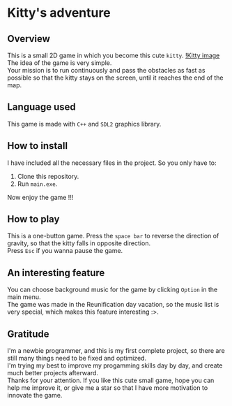 # Kitty's adventure
## Overview
This is a small 2D game in which you become this cute `kitty`. [!Kitty image](res/images/Cat.png) \
The idea of the game is very simple. \
Your mission is to run continuously and pass the obstacles as fast as possible so that the kitty stays on the screen, until it reaches the end of the map.
## Language used
This game is made with `C++` and `SDL2` graphics library. 
## How to install
I have included all the necessary files in the project. So you only have to: 
1. Clone this repository.
2. Run `main.exe`.

Now enjoy the game !!!
## How to play
This is a one-button game. Press the `space bar` to reverse the direction of gravity, so that the kitty falls in opposite direction.\
Press `Esc` if you wanna pause the game.
## An interesting feature
You can choose background music for the game by clicking `Option` in the main menu.\
The game was made in the Reunification day vacation, so the music list is very special, which makes this feature interesting :>.
## Gratitude
I'm a newbie programmer, and this is my first complete project, so there are still many things need to be fixed and optimized.\
I'm trying my best to improve my progamming skills day by day, and create much better projects afterward.\
Thanks for your attention. If you like this cute small game, hope you can help me improve it, or give me a star so that I have more motivation to innovate the game.